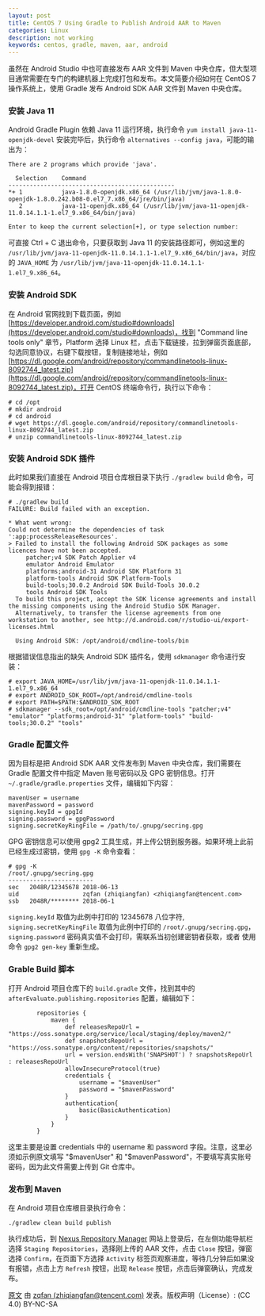 ```yaml
---
layout: post
title: CentOS 7 Using Gradle to Publish Android AAR to Maven
categories: Linux
description: not working
keywords: centos, gradle, maven, aar, android
---
```


虽然在 Android Studio 中也可直接发布 AAR 文件到 Maven 中央仓库，但大型项目通常需要在专门的构建机器上完成打包和发布。本文简要介绍如何在 CentOS 7 操作系统上，使用 Gradle 发布 Android SDK AAR 文件到 Maven 中央仓库。

### 安装 Java 11

Android Gradle Plugin 依赖 Java 11 运行环境，执行命令 `yum install java-11-openjdk-devel` 安装完毕后，执行命令 `alternatives --config java`，可能的输出为：

```
There are 2 programs which provide 'java'.

  Selection    Command
-----------------------------------------------
*+ 1           java-1.8.0-openjdk.x86_64 (/usr/lib/jvm/java-1.8.0-openjdk-1.8.0.242.b08-0.el7_7.x86_64/jre/bin/java)
   2           java-11-openjdk.x86_64 (/usr/lib/jvm/java-11-openjdk-11.0.14.1.1-1.el7_9.x86_64/bin/java)

Enter to keep the current selection[+], or type selection number:
```

可直接 Ctrl + C 退出命令，只要获取到 Java 11 的安装路径即可，例如这里的 `/usr/lib/jvm/java-11-openjdk-11.0.14.1.1-1.el7_9.x86_64/bin/java`，对应的 `JAVA_HOME` 为 `/usr/lib/jvm/java-11-openjdk-11.0.14.1.1-1.el7_9.x86_64`。

### 安装 Android SDK

在 Android 官网找到下载页面，例如 [https://developer.android.com/studio#downloads](https://developer.android.com/studio#downloads)，找到 "Command line tools only" 章节，Platform 选择 Linux 栏，点击下载链接，拉到弹窗页面底部，勾选同意协议，右键下载按钮，复制链接地址，例如 [https://dl.google.com/android/repository/commandlinetools-linux-8092744_latest.zip](https://dl.google.com/android/repository/commandlinetools-linux-8092744_latest.zip)，打开 CentOS 终端命令行，执行以下命令：

```
# cd /opt
# mkdir android
# cd android
# wget https://dl.google.com/android/repository/commandlinetools-linux-8092744_latest.zip
# unzip commandlinetools-linux-8092744_latest.zip
```

### 安装 Android SDK 插件

此时如果我们直接在 Android 项目仓库根目录下执行 `./gradlew build` 命令，可能会得到报错：

```
# ./gradlew build
FAILURE: Build failed with an exception.

* What went wrong:
Could not determine the dependencies of task ':app:processReleaseResources'.
> Failed to install the following Android SDK packages as some licences have not been accepted.
     patcher;v4 SDK Patch Applier v4
     emulator Android Emulator
     platforms;android-31 Android SDK Platform 31
     platform-tools Android SDK Platform-Tools
     build-tools;30.0.2 Android SDK Build-Tools 30.0.2
     tools Android SDK Tools
  To build this project, accept the SDK license agreements and install the missing components using the Android Studio SDK Manager.
  Alternatively, to transfer the license agreements from one workstation to another, see http://d.android.com/r/studio-ui/export-licenses.html
  
  Using Android SDK: /opt/android/cmdline-tools/bin
```

根据错误信息指出的缺失 Android SDK 插件名，使用 `sdkmanager` 命令进行安装：

```
# export JAVA_HOME=/usr/lib/jvm/java-11-openjdk-11.0.14.1.1-1.el7_9.x86_64
# export ANDROID_SDK_ROOT=/opt/android/cmdline-tools
# export PATH=$PATH:$ANDROID_SDK_ROOT
# sdkmanager --sdk_root=/opt/android/cmdline-tools "patcher;v4" "emulator" "platforms;android-31" "platform-tools" "build-tools;30.0.2" "tools"
```

### Gradle 配置文件

因为目标是把 Android SDK AAR 文件发布到 Maven 中央仓库，我们需要在 Gradle 配置文件中指定 Maven 账号密码以及 GPG 密钥信息。打开 `~/.gradle/gradle.properties` 文件，编辑如下内容：

```
mavenUser = username
mavenPassword = password
signing.keyId = gpgId
signing.password = gpgPassword
signing.secretKeyRingFile = /path/to/.gnupg/secring.gpg
```

GPG 密钥信息可以使用 gpg2 工具生成，并上传公钥到服务器。如果环境上此前已经生成过密钥，使用 `gpg -K` 命令查看：

```
# gpg -K
/root/.gnupg/secring.gpg
------------------------
sec   2048R/12345678 2018-06-13
uid                  zqfan (zhiqiangfan) <zhiqiangfan@tencent.com>
ssb   2048R/******** 2018-06-1
```

`signing.keyId` 取值为此例中打印的 12345678 八位字符, `signing.secretKeyRingFile` 取值为此例中打印的 `/root/.gnupg/secring.gpg`，`signing.password` 密码真实值不会打印，需联系当初创建密钥者获取，或者 使用命令 `gpg2 gen-key` 重新生成。

### Grable Build 脚本

打开 Android 项目仓库下的 `build.gradle` 文件，找到其中的 `afterEvaluate.publishing.repositories` 配置，编辑如下：

```
        repositories {
            maven {
                def releasesRepoUrl = "https://oss.sonatype.org/service/local/staging/deploy/maven2/"
                def snapshotsRepoUrl = "https://oss.sonatype.org/content/repositories/snapshots/"
                url = version.endsWith('SNAPSHOT') ? snapshotsRepoUrl : releasesRepoUrl
                allowInsecureProtocol(true)
                credentials {
                    username = "$mavenUser"
                    password = "$mavenPassword"
                }
                authentication{
                    basic(BasicAuthentication)
                }
            }
        }
```

这里主要是设置 credentials 中的 username 和 password 字段。注意，这里必须如示例原文填写 "$mavenUser" 和 "$mavenPassword"，不要填写真实账号密码，因为此文件需要上传到 Git 仓库中。

### 发布到 Maven

在 Android 项目仓库根目录执行命令：

```
./gradlew clean build publish
```

执行成功后，到 [Nexus Repository Manager](https://oss.sonatype.org/#stagingRepositories) 网站上登录后，在左侧功能导航栏选择 `Staging Repositories`，选择刚上传的 AAR 文件，点击 `Close` 按钮，弹窗选择 `Confirm`，在页面下方选择 `Activity` 标签页观察进度，等待几分钟后如果没有报错，点击上方 `Refresh` 按钮，出现 `Release` 按钮，点击后弹窗确认，完成发布。

[原文](https://zqfan.github.io/2022/04/07/centos-gradle-publish-aar-to-maven) 由 [zqfan (zhiqiangfan@tencent.com)](https://github.com/zqfan) 发表。版权声明（License）: (CC 4.0) BY-NC-SA
